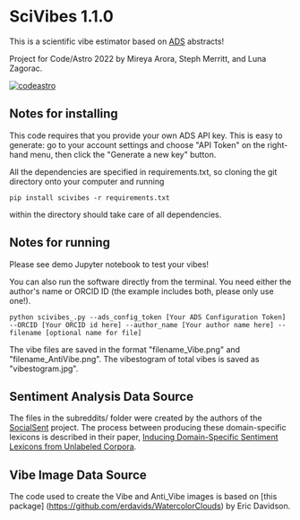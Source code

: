 # SciVibes 1.1.0

This is a scientific vibe estimator based on [ADS](https://ui.adsabs.harvard.edu/) abstracts!

Project for Code/Astro 2022 by Mireya Arora, Steph Merritt, and Luna Zagorac.

[![codeastro](https://img.shields.io/badge/Made%20at-Code/Astro-blueviolet.svg)](https://semaphorep.github.io/codeastro/)

## Notes for installing

This code requires that you provide your own ADS API key. This is easy to generate: go to your account settings and choose "API Token" on the right-hand menu, then click the "Generate a new key" button.

All the dependencies are specified in requirements.txt, so cloning the git directory onto your computer and running

```
pip install scivibes -r requirements.txt
```
within the directory should take care of all dependencies. 

## Notes for running

Please see demo Jupyter notebook to test your vibes!

You can also run the software directly from the terminal. You need either the author's name or ORCID ID (the example includes both, please only use one!).
```
python scivibes_.py --ads_config_token [Your ADS Configuration Token] --ORCID [Your ORCID id here] --author_name [Your author name here] --filename [optional name for file]
```
The vibe files are saved in the format "filename_Vibe.png" and "filename_AntiVibe.png". The vibestogram of total vibes is saved as "vibestogram.jpg".

## Sentiment Analysis Data Source

The files in the subreddits/ folder were created by the authors of the [SocialSent](https://nlp.stanford.edu/projects/socialsent/) project. The process between producing these domain-specific lexicons is described in their paper, [Inducing Domain-Specific Sentiment Lexicons from Unlabeled Corpora](https://arxiv.org/abs/1606.02820).

## Vibe Image Data Source

The code used to create the Vibe and Anti_Vibe images is based on [this package] (https://github.com/erdavids/WatercolorClouds) by Eric Davidson.
